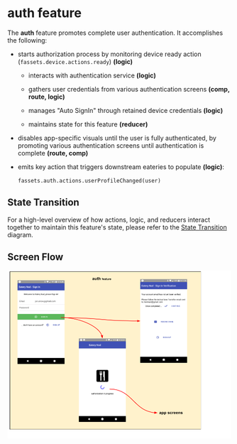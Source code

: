# auth feature

The **auth** feature promotes complete user authentication.
It accomplishes the following:

 - starts authorization process by monitoring device ready action
   (`fassets.device.actions.ready`) **(logic)**

   - interacts with authentication service **(logic)**

   - gathers user credentials from various authentication screens
     **(comp, route, logic)**

   - manages "Auto SignIn" through retained device credentials
     **(logic)**

   - maintains state for this feature **(reducer)**

 - disables app-specific visuals until the user is fully authenticated,
   by promoting various authentication screens until authentication
   is complete **(route, comp)**

 - emits key action that triggers downstream eateries to populate **(logic)**:
   ```
   fassets.auth.actions.userProfileChanged(user)
   ```

## State Transition

For a high-level overview of how actions, logic, and reducers interact
together to maintain this feature's state, please refer to the [State
Transition](docs/StateTransition.txt) diagram.

## Screen Flow

![Screen Flow](docs/ScreenFlow.png)
